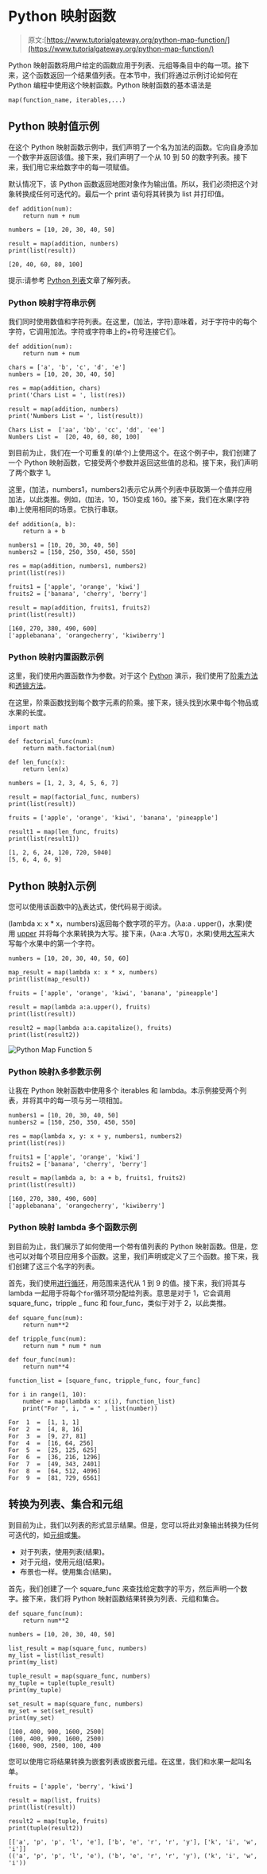 # Python 映射函数

> 原文:[https://www.tutorialgateway.org/python-map-function/](https://www.tutorialgateway.org/python-map-function/)

Python 映射函数将用户给定的函数应用于列表、元组等条目中的每一项。接下来，这个函数返回一个结果值列表。在本节中，我们将通过示例讨论如何在 Python 编程中使用这个映射函数。Python 映射函数的基本语法是

```
map(function_name, iterables,...)
```

## Python 映射值示例

在这个 Python 映射函数示例中，我们声明了一个名为加法的函数。它向自身添加一个数字并返回该值。接下来，我们声明了一个从 10 到 50 的数字列表。接下来，我们用它来给数字中的每一项赋值。

默认情况下，该 Python 函数返回地图对象作为输出值。所以，我们必须把这个对象转换成任何可迭代的。最后一个 print 语句将其转换为 list 并打印值。

```
def addition(num):
    return num + num

numbers = [10, 20, 30, 40, 50]

result = map(addition, numbers)
print(list(result))
```

```
[20, 40, 60, 80, 100]
```

提示:请参考 [Python 列表](https://www.tutorialgateway.org/python-list/)文章了解列表。

### Python 映射字符串示例

我们同时使用数值和字符列表。在这里，(加法，字符)意味着，对于字符中的每个字符，它调用加法。字符或字符串上的+符号连接它们。

```
def addition(num):
    return num + num

chars = ['a', 'b', 'c', 'd', 'e']
numbers = [10, 20, 30, 40, 50]

res = map(addition, chars)
print('Chars List = ', list(res))

result = map(addition, numbers)
print('Numbers List = ', list(result))
```

```
Chars List =  ['aa', 'bb', 'cc', 'dd', 'ee']
Numbers List =  [20, 40, 60, 80, 100]
```

到目前为止，我们在一个可重复的(单个)上使用这个。在这个例子中，我们创建了一个 Python 映射函数，它接受两个参数并返回这些值的总和。接下来，我们声明了两个数字 1。

这里，(加法，numbers1，numbers2)表示它从两个列表中获取第一个值并应用加法，以此类推。例如，(加法，10，150)变成 160。接下来，我们在水果(字符串)上使用相同的场景。它执行串联。

```
def addition(a, b):
    return a + b

numbers1 = [10, 20, 30, 40, 50]
numbers2 = [150, 250, 350, 450, 550]

res = map(addition, numbers1, numbers2)
print(list(res))

fruits1 = ['apple', 'orange', 'kiwi']
fruits2 = ['banana', 'cherry', 'berry']

result = map(addition, fruits1, fruits2)
print(list(result))
```

```
[160, 270, 380, 490, 600]
['applebanana', 'orangecherry', 'kiwiberry']
```

### Python 映射内置函数示例

这里，我们使用内置函数作为参数。对于这个 [Python](https://www.tutorialgateway.org/python-tutorial/) 演示，我们使用了[阶乘方法](https://www.tutorialgateway.org/python-factorial/)和[透镜方法](https://www.tutorialgateway.org/python-len-function/)。

在这里，阶乘函数找到每个数字元素的阶乘。接下来，镜头找到水果中每个物品或水果的长度。

```
import math

def factorial_func(num):
    return math.factorial(num)

def len_func(x):
    return len(x)

numbers = [1, 2, 3, 4, 5, 6, 7]

result = map(factorial_func, numbers)
print(list(result))

fruits = ['apple', 'orange', 'kiwi', 'banana', 'pineapple']

result1 = map(len_func, fruits)
print(list(result1))
```

```
[1, 2, 6, 24, 120, 720, 5040]
[5, 6, 4, 6, 9]
```

## Python 映射λ示例

您可以使用该函数中的[λ](https://www.tutorialgateway.org/python-lambda/)表达式，使代码易于阅读。

(lambda x: x * x，numbers)返回每个数字项的平方。(λa:a . upper()，水果)使用 [upper](https://www.tutorialgateway.org/python-upper/) 并将每个水果转换为大写。接下来，(λa:a .大写()，水果)使用[大写](https://www.tutorialgateway.org/python-capitalize/)来大写每个水果中的第一个字符。

```
numbers = [10, 20, 30, 40, 50, 60]

map_result = map(lambda x: x * x, numbers)
print(list(map_result))

fruits = ['apple', 'orange', 'kiwi', 'banana', 'pineapple']

result = map(lambda a:a.upper(), fruits)
print(list(result))

result2 = map(lambda a:a.capitalize(), fruits)
print(list(result2))
```

![Python Map Function 5](img/a72b23500047968ab72547beeba330bc.png)

### Python 映射λ多参数示例

让我在 Python 映射函数中使用多个 iterables 和 lambda。本示例接受两个列表，并将其中的每一项与另一项相加。

```
numbers1 = [10, 20, 30, 40, 50]
numbers2 = [150, 250, 350, 450, 550]

res = map(lambda x, y: x + y, numbers1, numbers2)
print(list(res))

fruits1 = ['apple', 'orange', 'kiwi']
fruits2 = ['banana', 'cherry', 'berry']

result = map(lambda a, b: a + b, fruits1, fruits2)
print(list(result))
```

```
[160, 270, 380, 490, 600]
['applebanana', 'orangecherry', 'kiwiberry']
```

### Python 映射 lambda 多个函数示例

到目前为止，我们展示了如何使用一个带有值列表的 Python 映射函数。但是，您也可以对每个项目应用多个函数。这里，我们声明或定义了三个函数。接下来，我们创建了这三个名字的列表。

首先，我们使用[进行循环](https://www.tutorialgateway.org/python-for-loop/)，用范围来迭代从 1 到 9 的值。接下来，我们将其与 lambda 一起用于将每个`for`循环项分配给列表。意思是对于 1，它会调用 square_func，tripple _ func 和 four_func，类似于对于 2，以此类推。

```
def square_func(num):
    return num**2

def tripple_func(num):
    return num * num * num

def four_func(num):
    return num**4

function_list = [square_func, tripple_func, four_func]

for i in range(1, 10):
    number = map(lambda x: x(i), function_list)
    print("For ", i, " = " , list(number))
```

```
For  1  =  [1, 1, 1]
For  2  =  [4, 8, 16]
For  3  =  [9, 27, 81]
For  4  =  [16, 64, 256]
For  5  =  [25, 125, 625]
For  6  =  [36, 216, 1296]
For  7  =  [49, 343, 2401]
For  8  =  [64, 512, 4096]
For  9  =  [81, 729, 6561]
```

## 转换为列表、集合和元组

到目前为止，我们以列表的形式显示结果。但是，您可以将此对象输出转换为任何可迭代的，如[元组](https://www.tutorialgateway.org/python-tuple/)或[集](https://www.tutorialgateway.org/python-set/)。

*   对于列表，使用列表(结果)。
*   对于元组，使用元组(结果)。
*   布景也一样。使用集合(结果)。

首先，我们创建了一个 square_func 来查找给定数字的平方，然后声明一个数字。接下来，我们将 Python 映射函数结果转换为列表、元组和集合。

```
def square_func(num):
    return num**2

numbers = [10, 20, 30, 40, 50]

list_result = map(square_func, numbers)
my_list = list(list_result)
print(my_list)

tuple_result = map(square_func, numbers)
my_tuple = tuple(tuple_result)
print(my_tuple)

set_result = map(square_func, numbers)
my_set = set(set_result)
print(my_set)
```

```
[100, 400, 900, 1600, 2500]
(100, 400, 900, 1600, 2500)
{1600, 900, 2500, 100, 400 
```

您可以使用它将结果转换为嵌套列表或嵌套元组。在这里，我们和水果一起叫名单。

```
fruits = ['apple', 'berry', 'kiwi']

result = map(list, fruits)
print(list(result))

result2 = map(tuple, fruits)
print(tuple(result2))
```

```
[['a', 'p', 'p', 'l', 'e'], ['b', 'e', 'r', 'r', 'y'], ['k', 'i', 'w', 'i']]
(('a', 'p', 'p', 'l', 'e'), ('b', 'e', 'r', 'r', 'y'), ('k', 'i', 'w', 'i'))
```